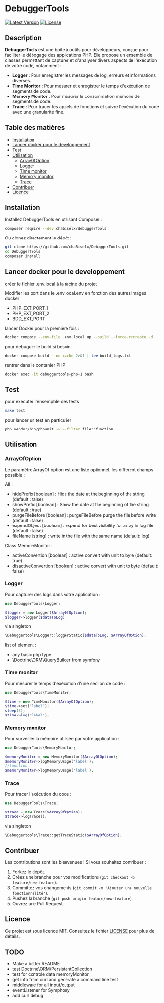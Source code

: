 
# DebuggerTools

[![Latest Version](https://img.shields.io/github/v/tag/chaBiselx/DebuggerTools?label=version&sort=semver)](https://github.com/chaBiselx/DebuggerTools/releases)
[![License](https://img.shields.io/github/license/chaBiselx/DebuggerTools)](https://github.com/chaBiselx/DebuggerTools/blob/main/LICENSE)

## Description

**DebuggerTools** est une boîte à outils pour développeurs, conçue pour faciliter le débogage des applications PHP. Elle propose un ensemble de classes permettant de capturer et d'analyser divers aspects de l'exécution de votre code, notamment :

- **Logger** : Pour enregistrer les messages de log, erreurs et informations diverses.
- **Time Monitor** : Pour mesurer et enregistrer le temps d'exécution de segments de code.
- **Memory Monitor** : Pour mesurer la consommation mémoire de segments de code.
- **Trace** : Pour tracer les appels de fonctions et suivre l'exécution du code avec une granularité fine.

## Table des matières

- [Installation](#installation)
- [Lancer docker pour le developpement](#docker)
- [Test](#Test)
- [Utilisation](#utilisation)
  - [ArrayOfOption](#ArrayOfOption)
  - [Logger](#logger)
  - [Time monitor](#time-monitor)
  - [Memory monitor](#memory-monitor)
  - [Trace](#trace)
- [Contribuer](#contribuer)
- [Licence](#licence)

## Installation

Installez DebuggerTools en utilisant Composer :

```bash
composer require --dev chabiselx/debuggerTools
```

Ou clonez directement le dépôt :

```bash
git clone https://github.com/chaBiselx/DebuggerTools.git
cd DebuggerTools
composer install
```

## Lancer docker pour le developpement

créer le fichier .env.local à la racine du projet

Modifier les port dans le .env.local.env en fonction des autres images docker
- PHP_EXT_PORT_1
- PHP_EXT_PORT_2
- BDD_EXT_PORT


lancer Docker pour la première fois : 
```bash
docker compose --env-file .env.local up --build --force-recreate -d
```

pour debuguer le build si besoin
```bash
docker-compose build --no-cache 2>&1 | tee build_logs.txt
``` 

rentrer dans le contanier PHP 
```bash
docker exec -it debuggertools-php-1 bash
```

## Test 

pour executer l'ensempble des tests
```bash
make test
```

pour lancer un test en particulier
```bash
php vendor/bin/phpunit -v --filter file::function
```

## Utilisation

### ArrayOfOption

Le paramètre ArrayOf option est une liste optionnel. 
les different champs possible :

All :

- hidePrefix [boolean] : Hide the date at the beginning of the string (default : false)
- showPrefix [boolean] : Show the date at the beginning of the string (default : true)
- purgeFileBefore [boolean] : purgeFileBefore purge the file before write (default : false)
- expendObject [boolean] : expend for best visibility for array in log file (default : false)
- fileName [string] :  write in the file with the same name (default: log)

Class MemoryMonitor :

- activeConvertion [boolean] : active convert with unit to byte (default: true)
- disactiveConvertion [boolean] : active convert with unit to byte (default: false)


### Logger

Pour capturer des logs dans votre application :

```php
use DebuggerTools\Logger;

$logger = new Logger($ArrayOfOption);
$logger->logger($dataToLog);

```

via singleton 

```php
\Debuggertools\Logger::loggerStatic($dataToLog, $ArrayOfOption);
```

list of element : 
- any basic php type
- \Doctrine\ORM\QueryBuilder from symfony

### Time monitor

Pour mesurer le temps d'exécution d'une section de code :

```php
use DebuggerTools\TimeMonitor;

$time = new TimeMonitor($ArrayOfOption);
$time->set("label");
sleep(5);
$time->log("label");
```

### Memory monitor

Pour surveiller la mémoire utilisée par votre application :

```php
use DebuggerTools\MemoryMonitor;

$memoryMonitor = new MemoryMonitor($ArrayOfOption);
$memoryMonitor->logMemoryUsage('label');
//function
$memoryMonitor->logMemoryUsage('label');
```

### Trace

Pour tracer l'exécution du code :

```php
use DebuggerTools\Trace;

$trace = new Trace($ArrayOfOption);
$trace->logTrace();
```


via singleton 

```php
\Debuggertools\Trace::getTraceStatic($ArrayOfOption);
```

## Contribuer

Les contributions sont les bienvenues ! Si vous souhaitez contribuer :

1. Forkez le dépôt.
2. Créez une branche pour vos modifications (`git checkout -b feature/new-feature`).
3. Committez vos changements (`git commit -m 'Ajouter une nouvelle fonctionnalité'`).
4. Pushez la branche (`git push origin feature/new-feature`).
5. Ouvrez une Pull Request.

## Licence

Ce projet est sous licence MIT. Consultez le fichier [LICENSE](https://github.com/chaBiselx/DebuggerTools/blob/main/LICENSE) pour plus de détails.

## TODO

- Make a better README
- test Doctrine\ORM\PersistentCollection
- test for controle data memoryMonitor
- get info from curl and generate a command line test
- middleware for all input/output
- eventListener for Symphony
- add curl debug 